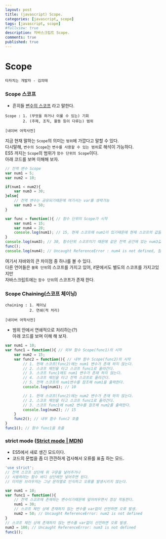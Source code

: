 ```yaml
---
layout: post
title: (javascript) Scope.
categories: [javascript, scope]
tags: [javascript, scope]
#fullview: true
description: 자바스크립트 Scope.
comments: true
published: true
---
```


Scope
===

`타자치는 개발자 - 김의태`

### Scope 스코프 
* 흔히들 <u>변수의 스코프</u> 라고 말한다.<br/>

```
Scope : 1. (무엇을 하거나 이룰 수 있는) 기회
        2. (주제, 조직, 활동 등이 다루는) 범위
        
[네이버 어학사전]
```

지금 현재 말하는 `Scope`의 의미는 `범위`에 가깝다고 말할 수 있다.<br/>
다시말해, `변수의 Scope`는 `변수를 사용할 수 있는 범위`로 해석이 가능하다.<br/>
ES5 까지는 `Scope`의 범위가 `함수 단위의 Scope`이다.<br/>
아래 코드를 보며 이해해 보자.

```javascript
// 전역 변수 Scope
var num1 = 5;
var num2 = 10;

if(num1 < num2){
    var num3 = 30;
}else{
    // 전역 변수는 공유되기때문에 여기서는 var를 생략가능
    var num3 = 50;
}

var func = function(){ // 함수 단위의 Scope가 시작
    var num1 = 15;
    var num4 = 20;
    console.log(num1); // 15, 현재 스코프에 num1이 있기때문에 현재 스코프의 값을 출력한다.
}
console.log(num3); // 30, 함수단위 스코프이기 때문에 같은 전역 공간에 있는 num3값을 출력한다. 
func();
console.log(num4); // Uncaught ReferenceError : num4 is not defined, 함수 단위의 스코프이기 때문에 함수에서 쓰인 변수는 함수에서만 사용 가능하다.
```

여기서 자바와의 큰 차이점 중 하나를 볼 수 있다.<br/>
다른 언어들은 `블록 단위`의 스코프를 가지고 있어, if문에서도 별도의 스코프를 가지고있지만<br/>
자바스크립트에는 `함수 단위`의 스코프가 존재 한다.

### Scope Chaining(스코프 체이닝)
```
chaining : 1. 체이닝
           2. 연쇄(적 처리)
        
[네이버 어학사전]
```

* 범위 안에서 연쇄적으로 처리하는(?)<br/>
아래 코드를 보며 이해 해 보자.

```javascript
var num1 = 10;
var func1 = function(){ // 외부 함수 Scope(func1)의 시작
    var num2 = 15;
    var func2 = function(){ // 내부 함수 Scope(func2)의 시작
        // 1. 현재 스코프(func2)에는 num1 변수가 존재 하지 않는다.
        // 2. 스코프 체인을 타고 스코프 func1로 올라간다.
        // 3. 스코프 func1에도 num1 변수가 존재 하지 않는다.
        // 4. 스코프 체인을 타고 전역 스코프로 올라간다.
        // 5. 전역 스코프의 num1변수를 참조해 num1을 출력한다.
        console.log(num1); // 10

        // 1. 현재 스코프(func2)에는 num2 변수가 존재 하지 않는다.
        // 2. 스코프 체인을 타고 스코프 func1로 올라간다.
        // 3. 스코프 func1에 num2 변수를 참조해 num2를 출력한다.
        console.log(num2); // 15
    }
    func2(); // 내부 함수 func2 호출
}
func1(); // 함수 func1을 호출
```

### strict mode ([Strict mode | MDN](https://developer.mozilla.org/ko/docs/Web/JavaScript/Reference/Strict_mode))

* ES5에서 새로 생긴 모드이다.
* 코드의 문법을 좀 더 깐깐하게 검사해서 오류를 표출 하는 모드.

```javascript
'use strict';
// 전역 스코프 상단에 위 구문을 넣어주거나
// 사용하려는 함수 바디 상단에만 넣어주면 된다.
// 미지원 브라우저는 그냥 문자열로 인식하고 오류를 발생시키지 않는다.

var num1 = 10;
var func1 = function(){
    // 전역 스코프에 존재하는 변수이기때문에 덮어씌우면서 정상 작동한다.
    num1 = 30;
    // 스코프 체인 상에 존재하지 않는 변수를 var없이 선언하면 오류 발생.
    num2 = 50; // Uncaught ReferenceError: num2 is not defined
}
// 스코프 체인 상에 존재하지 않는 변수를 var없이 선언하면 오류 발생.
num3 = 100; // Uncaught ReferenceError: num3 is not defined
func1();
```